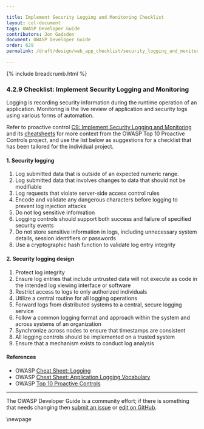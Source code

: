 ```yaml
---

title: Implement Security Logging and Monitoring Checklist
layout: col-document
tags: OWASP Developer Guide
contributors: Jon Gadsden
document: OWASP Developer Guide
order: 629
permalink: /draft/design/web_app_checklist/security_logging_and_monitoring/

---
```


{% include breadcrumb.html %}

### 4.2.9 Checklist: Implement Security Logging and Monitoring

Logging is recording security information during the runtime operation of an application.
Monitoring is the live review of application and security logs using various forms of automation.

Refer to proactive control [C9: Implement Security Logging and Monitoring][control9]
and its [cheatsheets][csproactive-c9] for more context from the OWASP Top 10 Proactive Controls project,
and use the list below as suggestions for a checklist that has been tailored for the individual project.

#### 1. Security logging

1. Log submitted data that is outside of an expected numeric range.
1. Log submitted data that involves changes to data that should not be modifiable
1. Log requests that violate server-side access control rules
1. Encode and validate any dangerous characters before logging to prevent log injection attacks
1. Do not log sensitive information
1. Logging controls should support both success and failure of specified security events
1. Do not store sensitive information in logs, including unnecessary system details, session identifiers or passwords
1. Use a cryptographic hash function to validate log entry integrity

#### 2. Security logging design

1. Protect log integrity
1. Ensure log entries that include untrusted data will not execute as code in the intended log viewing interface or software
1. Restrict access to logs to only authorized individuals
1. Utilize a central routine for all logging operations
1. Forward logs from distributed systems to a central, secure logging service
1. Follow a common logging format and approach within the system and across systems of an organization
1. Synchronize across nodes to ensure that timestamps are consistent
1. All logging controls should be implemented on a trusted system
1. Ensure that a mechanism exists to conduct log analysis

#### References

* OWASP [Cheat Sheet: Logging][cslogging]
* OWASP [Cheat Sheet: Application Logging Vocabulary][csvocabulary]
* OWASP [Top 10 Proactive Controls][proactive10]

----

The OWASP Developer Guide is a community effort; if there is something that needs changing
then [submit an issue][issue060209] or [edit on GitHub][edit060209].

[csproactive-c9]: https://cheatsheetseries.owasp.org/IndexProactiveControls.html#c9-implement-security-logging-and-monitoring
[control9]: https://owasp.org/www-project-proactive-controls/v3/en/c9-security-logging
[cslogging]: https://cheatsheetseries.owasp.org/cheatsheets/Logging_Cheat_Sheet.html
[csvocabulary]: https://cheatsheetseries.owasp.org/cheatsheets/Logging_Vocabulary_Cheat_Sheet.html
[edit060209]: https://github.com/OWASP/www-project-developer-guide/blob/main/draft/06-design/02-web-app-checklist/09-logging-monitoring.md
[issue060209]: https://github.com/OWASP/www-project-developer-guide/issues/new?labels=enhancement&template=request.md&title=Update:%2006-design/02-web-app-checklist/09-logging-monitoring
[proactive10]: https://owasp.org/www-project-proactive-controls/

\newpage
